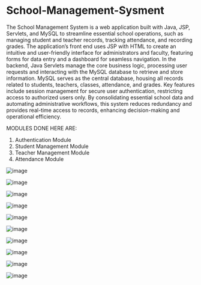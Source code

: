 # School-Management-Sysment
The School Management System is a web application built with Java, JSP, Servlets, and MySQL to streamline essential school operations, such as managing student and teacher
records, tracking attendance, and recording grades. The application’s front end uses JSP with HTML to create an intuitive and user-friendly interface for administrators and faculty, featuring forms for data entry and a dashboard for seamless navigation. In the backend, Java Servlets manage the core business logic, processing
user requests and interacting with the MySQL database to retrieve and store information. MySQL serves as the central database, housing all records related to students, teachers, classes, attendance, and grades. Key features include session management for secure user authentication, restricting access to authorized users only. By consolidating essential school data and automating administrative workflows, this system reduces redundancy and provides real-time access to records, enhancing decision-making and operational efficiency.

MODULES DONE HERE ARE:
1. Authentication Module
2. Student Management Module
3. Teacher Management Module
4. Attendance Module

![image](https://github.com/user-attachments/assets/58edf1cf-f85d-484d-9fb8-d015ec5f0c1c)

![image](https://github.com/user-attachments/assets/f5354aae-b9fb-4074-aaa9-30889366200e)

![image](https://github.com/user-attachments/assets/9f722b1f-b0d9-47ba-bc1b-58743db82be5)

![image](https://github.com/user-attachments/assets/e7d3942a-a5dc-4f8d-98f4-bd62b70d2a61)

![image](https://github.com/user-attachments/assets/67fe1c36-ba59-4034-8c02-6f69869adde2)

![image](https://github.com/user-attachments/assets/9a703c0e-479f-4d94-8087-17fbc95fd73b)

![image](https://github.com/user-attachments/assets/ea20da1b-5281-471b-a468-a25379676c75)

![image](https://github.com/user-attachments/assets/88b6b8bc-78d8-4a29-b80b-09da78054ffe)

![image](https://github.com/user-attachments/assets/3801a2eb-70b5-4d50-b8f7-60d94fb05765)


![image](https://github.com/user-attachments/assets/53d23e58-19e4-41a7-b60e-940f8fcbaa25)








